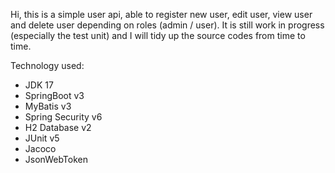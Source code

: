 Hi, this is a simple user api, able to register new user, edit user, view user and delete user depending on roles (admin / user). 
It is still work in progress (especially the test unit) and I will tidy up the source codes from time to time.

Technology used:
- JDK 17
- SpringBoot v3
- MyBatis v3
- Spring Security v6
- H2 Database v2
- JUnit v5
- Jacoco
- JsonWebToken

